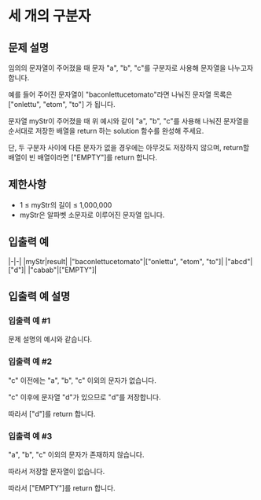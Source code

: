 # 세 개의 구분자


## 문제 설명
임의의 문자열이 주어졌을 때 문자 "a", "b", "c"를 구분자로 사용해 문자열을 나누고자 합니다.

예를 들어 주어진 문자열이 "baconlettucetomato"라면 나눠진 문자열 목록은 ["onlettu", "etom", "to"] 가 됩니다.

문자열 myStr이 주어졌을 때 위 예시와 같이 "a", "b", "c"를 사용해 나눠진 문자열을 순서대로 저장한 배열을 return 하는 solution 함수를 완성해 주세요.

단, 두 구분자 사이에 다른 문자가 없을 경우에는 아무것도 저장하지 않으며, return할 배열이 빈 배열이라면 ["EMPTY"]를 return 합니다.

## 제한사항
- 1 ≤ myStr의 길이 ≤ 1,000,000
- myStr은 알파벳 소문자로 이루어진 문자열 입니다.

## 입출력 예
|-|-|
|myStr|result|
|"baconlettucetomato"|["onlettu", "etom", "to"]|
|"abcd"|["d"]|
|"cabab"|["EMPTY"]|

## 입출력 예 설명

### 입출력 예 #1
문제 설명의 예시와 같습니다.

### 입출력 예 #2
"c" 이전에는 "a", "b", "c" 이외의 문자가 없습니다.

"c" 이후에 문자열 "d"가 있으므로 "d"를 저장합니다.

따라서 ["d"]를 return 합니다.

### 입출력 예 #3
"a", "b", "c" 이외의 문자가 존재하지 않습니다.

따라서 저장할 문자열이 없습니다.

따라서 ["EMPTY"]를 return 합니다.